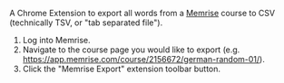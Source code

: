 A Chrome Extension to export all words from a [Memrise](https://memrise.com) course to CSV (technically TSV, or "tab separated file").

1. Log into Memrise.
2. Navigate to the course page you would like to export (e.g. https://app.memrise.com/course/2156672/german-random-01/).
4. Click the "Memrise Export" extension toolbar button.
